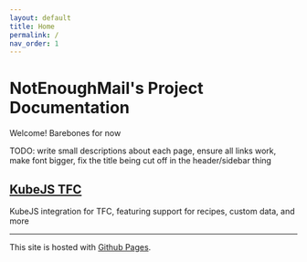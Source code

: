 ```yaml
---
layout: default
title: Home
permalink: /
nav_order: 1
---
```


# NotEnoughMail's Project Documentation

Welcome! Barebones for now

TODO: write small descriptions about each page, ensure all links work, make font bigger, fix the title being cut off in the header/sidebar thing

## [KubeJS TFC](kubejs_tfc/)

KubeJS integration for TFC, featuring support for recipes, custom data, and more

---

This site is hosted with [Github Pages](https://pages.github.com/).